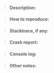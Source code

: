 > #### Description:



> #### How to reproduce:



> #### Stacktrace, if any:




> #### Crash report:




> #### Console log:




> #### Other notes:



